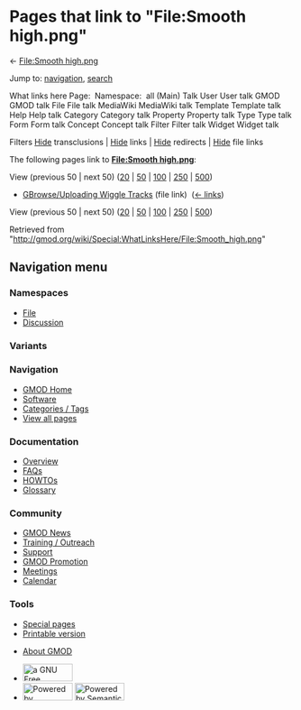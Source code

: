 <div id="mw-page-base" class="noprint">

</div>

<div id="mw-head-base" class="noprint">

</div>

<div id="content" class="mw-body" role="main">

<span id="top"></span>

<div id="mw-js-message" style="display:none;">

</div>



# <span dir="auto">Pages that link to "File:Smooth high.png"</span>

<div id="bodyContent">

<div id="contentSub">

← [File:Smooth
high.png](/wiki/File:Smooth_high.png "File:Smooth high.png")

</div>

<div id="jump-to-nav" class="mw-jump">

Jump to: [navigation](#mw-navigation), [search](#p-search)

</div>

<div id="mw-content-text">

What links here Page:  Namespace:  all (Main) Talk User User talk GMOD
GMOD talk File File talk MediaWiki MediaWiki talk Template Template talk
Help Help talk Category Category talk Property Property talk Type Type
talk Form Form talk Concept Concept talk Filter Filter talk Widget
Widget talk

Filters
[Hide](/mediawiki/index.php?title=Special:WhatLinksHere/File:Smooth_high.png&hidetrans=1 "Special:WhatLinksHere/File:Smooth high.png")
transclusions \|
[Hide](/mediawiki/index.php?title=Special:WhatLinksHere/File:Smooth_high.png&hidelinks=1 "Special:WhatLinksHere/File:Smooth high.png")
links \|
[Hide](/mediawiki/index.php?title=Special:WhatLinksHere/File:Smooth_high.png&hideredirs=1 "Special:WhatLinksHere/File:Smooth high.png")
redirects \|
[Hide](/mediawiki/index.php?title=Special:WhatLinksHere/File:Smooth_high.png&hideimages=1 "Special:WhatLinksHere/File:Smooth high.png")
file links

The following pages link to **[File:Smooth
high.png](/wiki/File:Smooth_high.png "File:Smooth high.png")**:

View (previous 50 \| next 50)
([20](/mediawiki/index.php?title=Special:WhatLinksHere/File:Smooth_high.png&limit=20 "Special:WhatLinksHere/File:Smooth high.png")
\|
[50](/mediawiki/index.php?title=Special:WhatLinksHere/File:Smooth_high.png&limit=50 "Special:WhatLinksHere/File:Smooth high.png")
\|
[100](/mediawiki/index.php?title=Special:WhatLinksHere/File:Smooth_high.png&limit=100 "Special:WhatLinksHere/File:Smooth high.png")
\|
[250](/mediawiki/index.php?title=Special:WhatLinksHere/File:Smooth_high.png&limit=250 "Special:WhatLinksHere/File:Smooth high.png")
\|
[500](/mediawiki/index.php?title=Special:WhatLinksHere/File:Smooth_high.png&limit=500 "Special:WhatLinksHere/File:Smooth high.png"))

- [GBrowse/Uploading Wiggle
  Tracks](/wiki/GBrowse/Uploading_Wiggle_Tracks "GBrowse/Uploading Wiggle Tracks")
  (file link) ‎ <span class="mw-whatlinkshere-tools">([←
  links](/mediawiki/index.php?title=Special:WhatLinksHere&target=GBrowse%2FUploading+Wiggle+Tracks "Special:WhatLinksHere"))</span>

View (previous 50 \| next 50)
([20](/mediawiki/index.php?title=Special:WhatLinksHere/File:Smooth_high.png&limit=20 "Special:WhatLinksHere/File:Smooth high.png")
\|
[50](/mediawiki/index.php?title=Special:WhatLinksHere/File:Smooth_high.png&limit=50 "Special:WhatLinksHere/File:Smooth high.png")
\|
[100](/mediawiki/index.php?title=Special:WhatLinksHere/File:Smooth_high.png&limit=100 "Special:WhatLinksHere/File:Smooth high.png")
\|
[250](/mediawiki/index.php?title=Special:WhatLinksHere/File:Smooth_high.png&limit=250 "Special:WhatLinksHere/File:Smooth high.png")
\|
[500](/mediawiki/index.php?title=Special:WhatLinksHere/File:Smooth_high.png&limit=500 "Special:WhatLinksHere/File:Smooth high.png"))

</div>

<div class="printfooter">

Retrieved from
"<http://gmod.org/wiki/Special:WhatLinksHere/File:Smooth_high.png>"

</div>

<div id="catlinks" class="catlinks catlinks-allhidden">

</div>

<div class="visualClear">

</div>

</div>

</div>

<div id="mw-navigation">

## Navigation menu

<div id="mw-head">



<div id="left-navigation">

<div id="p-namespaces" class="vectorTabs" role="navigation"
aria-labelledby="p-namespaces-label">

### Namespaces

- <span id="ca-nstab-image"><a href="/wiki/File:Smooth_high.png" accesskey="c"
  title="View the file page [c]">File</a></span>
- <span id="ca-talk"><a
  href="/mediawiki/index.php?title=File_talk:Smooth_high.png&amp;action=edit&amp;redlink=1"
  accesskey="t"
  title="Discussion about the content page [t]">Discussion</a></span>

</div>

<div id="p-variants" class="vectorMenu emptyPortlet" role="navigation"
aria-labelledby="p-variants-label">

### 

### Variants[](#)

<div class="menu">

</div>

</div>

</div>

<div id="right-navigation">





</div>



</div>

</div>

</div>

<div id="mw-panel">

<div id="p-logo" role="banner">

<a href="/wiki/Main_Page"
style="background-image: url(http://gmod.org/images/GMOD-cogs.png);"
title="Visit the main page"></a>

</div>

<div id="p-Navigation" class="portal" role="navigation"
aria-labelledby="p-Navigation-label">

### Navigation

<div class="body">

- <span id="n-GMOD-Home">[GMOD Home](/wiki/Main_Page)</span>
- <span id="n-Software">[Software](/wiki/GMOD_Components)</span>
- <span id="n-Categories-.2F-Tags">[Categories /
  Tags](/wiki/Categories)</span>
- <span id="n-View-all-pages">[View all
  pages](/wiki/Special:AllPages)</span>

</div>

</div>

<div id="p-Documentation" class="portal" role="navigation"
aria-labelledby="p-Documentation-label">

### Documentation

<div class="body">

- <span id="n-Overview">[Overview](/wiki/Overview)</span>
- <span id="n-FAQs">[FAQs](/wiki/Category:FAQ)</span>
- <span id="n-HOWTOs">[HOWTOs](/wiki/Category:HOWTO)</span>
- <span id="n-Glossary">[Glossary](/wiki/Glossary)</span>

</div>

</div>

<div id="p-Community" class="portal" role="navigation"
aria-labelledby="p-Community-label">

### Community

<div class="body">

- <span id="n-GMOD-News">[GMOD News](/wiki/GMOD_News)</span>
- <span id="n-Training-.2F-Outreach">[Training /
  Outreach](/wiki/Training_and_Outreach)</span>
- <span id="n-Support">[Support](/wiki/Support)</span>
- <span id="n-GMOD-Promotion">[GMOD
  Promotion](/wiki/GMOD_Promotion)</span>
- <span id="n-Meetings">[Meetings](/wiki/Meetings)</span>
- <span id="n-Calendar">[Calendar](/wiki/Calendar)</span>

</div>

</div>

<div id="p-tb" class="portal" role="navigation"
aria-labelledby="p-tb-label">

### Tools

<div class="body">

- <span id="t-specialpages"><a href="/wiki/Special:SpecialPages" accesskey="q"
  title="A list of all special pages [q]">Special pages</a></span>
- <span id="t-print"><a
  href="/mediawiki/index.php?title=Special:WhatLinksHere/File:Smooth_high.png&amp;printable=yes"
  rel="alternate" accesskey="p"
  title="Printable version of this page [p]">Printable version</a></span>

</div>

</div>

</div>

</div>

<div id="footer" role="contentinfo">

- <span id="footer-places-about">[About
  GMOD](/wiki/GMOD:About "GMOD:About")</span>

<!-- -->

- <span id="footer-copyrightico">[<img src="http://www.gnu.org/graphics/gfdl-logo-small.png" width="88"
  height="31" alt="a GNU Free Documentation License" />](http://www.gnu.org/licenses/fdl-1.3.html)</span>
- <span id="footer-poweredbyico">[<img src="/mediawiki/skins/common/images/poweredby_mediawiki_88x31.png"
  width="88" height="31" alt="Powered by MediaWiki" />](//www.mediawiki.org/)
  [<img
  src="/mediawiki/extensions/SemanticMediaWiki/includes/../resources/images/smw_button.png"
  width="88" height="31" alt="Powered by Semantic MediaWiki" />](https://www.semantic-mediawiki.org/wiki/Semantic_MediaWiki)</span>

<div style="clear:both">

</div>

</div>
